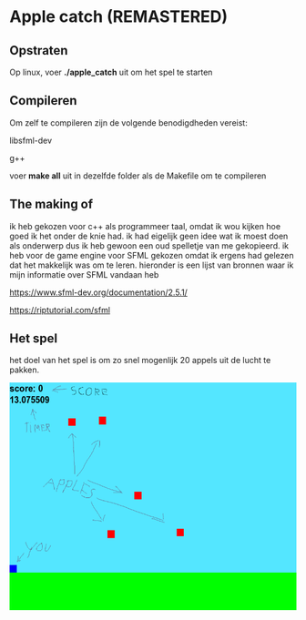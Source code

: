 # Apple catch (REMASTERED)

## Opstraten
Op linux, voer **./apple_catch** uit om het spel te starten

## Compileren
Om zelf te compileren zijn de volgende benodigdheden vereist:

libsfml-dev

g++

voer **make all** uit in dezelfde folder als de Makefile om te compileren

## The making of
ik heb gekozen voor c++ als programmeer taal, omdat ik wou kijken hoe goed ik het onder de knie had. ik had eigelijk geen idee wat ik moest doen als onderwerp dus ik heb gewoon een oud spelletje van me gekopieerd. ik heb voor de game engine voor SFML gekozen omdat ik ergens had gelezen dat het makkelijk was om te leren. hieronder is een lijst van bronnen waar ik mijn informatie over SFML vandaan heb

https://www.sfml-dev.org/documentation/2.5.1/

https://riptutorial.com/sfml

## Het spel
het doel van het spel is om zo snel mogenlijk 20 appels uit de lucht te pakken.

![image](imgs/image.png)
